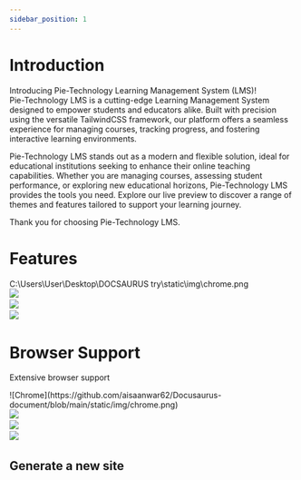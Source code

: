 ```yaml
---
sidebar_position: 1
---
```


<link rel="stylesheet" href="path/to/custom.css"/>

# Introduction

<div class="mt-5">Introducing Pie-Technology Learning Management System (LMS)!</div>

<div class="mt-5">Pie-Technology LMS is a cutting-edge Learning Management System designed to empower students and educators alike. Built with precision using the versatile TailwindCSS framework, our platform offers a seamless experience for managing courses, tracking progress, and fostering interactive learning environments.</div>

Pie-Technology LMS stands out as a modern and flexible solution, ideal for educational institutions seeking to enhance their online teaching capabilities. Whether you are managing courses, assessing student performance, or exploring new educational horizons, Pie-Technology LMS provides the tools you need. Explore our live preview to discover a range of themes and features tailored to support your learning journey.

Thank you for choosing Pie-Technology LMS.

<h1 class="font-bold">Features</h1>
<div class="flex items-start justify-start gap-5">
<div class="box">
  C:\Users\User\Desktop\DOCSAURUS try\static\img\chrome.png
</div>
<div class="box">
  <img src="/img/opera.png" class="w-10 h-10"/>
</div>
<div class="box">
  <img src="/img/mozilla.png" class="w-10 h-10"/>
</div>
<div class="box">
  <img src="/img/safari.png" class="w-10 h-10"/>
</div>
</div>

<h1 class="font-bold mt-5">Browser Support</h1>
<p class="mt-3">Extensive browser support</p>
<div class="flex items-start justify-start gap-5">
<div class="box">
![Chrome](https://github.com/aisaanwar62/Docusaurus-document/blob/main/static/img/chrome.png)
</div>
<div class="box">
  <img src="/img/opera.png" class="w-10 h-10"/>
</div>
<div class="box">
  <img src="/img/mozilla.png" class="w-10 h-10"/>
</div>
<div class="box">
  <img src="/img/safari.png" class="w-10 h-10"/>
</div>
</div>

## Generate a new site
